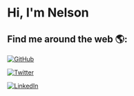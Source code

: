 # Hi, I'm Nelson

## Find me around the web 🌎:

<a href="https://github.com/baruica"><img src="https://img.shields.io/github/followers/baruica.svg?label=GitHub&style=social" alt="GitHub"></a>

<a href="https://twitter.com/baruica"><img src="https://img.shields.io/twitter/follow/baruica?label=Twitter&style=social" alt="Twitter"></a>

<a href="https://www.linkedin.com/in/nelson-da-costa-1a411b53"><img src="https://img.shields.io/badge/LinkedIn--_.svg?style=social&logo=linkedin" alt="LinkedIn"></a>

